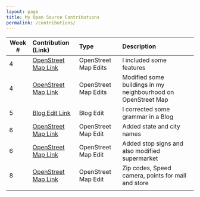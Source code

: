 ```yaml
---
layout: page
title: My Open Source Contributions
permalink: /contributions/
---
```


<!--
Type of the contribution should be "Wikipedia edit", "OpenStreet Map feature", "Project Documentation", "Project Code", "Blog Edit", etc.

The description should include a brief summary of what you did.

Replace the first row below with your contribution.

-->





| Week #       | Contribution (Link)  | Type  | Description |
|---|:---|:---|:---|
|  4   | [OpenStreet Map Link](https://www.openstreetmap.org/changeset/74555921)    | OpenStreet Map Edits      | I included some features  |
|  4   |   [OpenStreet Map Link](https://www.openstreetmap.org/changeset/74555677)   |  OpenStreet Map Edits     | Modified some buildings in my neighbourhood on OpenStreet Map        |
|  5   |   [Blog Edit Link](https://github.com/hunter-college-ossd-fall-2019/Aleks118-weekly/pull/1)   | Blog Edit  | I corrected some grammar in a Blog      |
|  6   |    [OpenStreet Map Link](https://www.openstreetmap.org/changeset/75127404)  |  OpenStreet Map Edit   |  Added state and city names    |
|   6  |    [OpenStreet Map Link](https://www.openstreetmap.org/changeset/75125577) |  OpenStreet Map Edit   |  Added stop signs and also modified supermarket    |
|   8  |  [OpenStreet Map Link](https://www.openstreetmap.org/changeset/75968517)   |  OpenStreet Map Edit   |  Zip codes, Speed camera, points for mall and store    |
|     |     |     |      |
